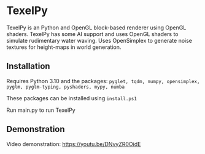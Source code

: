 # TexelPy

TexelPy is an Python and OpenGL block-based renderer using OpenGL shaders. TexelPy has some AI support and uses OpenGL shaders to simulate rudimentary water waving. Uses OpenSimplex to generate noise textures for height-maps in world generation.

## Installation
Requires Python 3.10 and the packages: `pyglet, tqdm, numpy, opensimplex, pyglm, pyglm-typing, pyshaders, mypy, numba`

These packages can be installed using `install.ps1`

Run main.py to run TexelPy

## Demonstration
Video demonstration: https://youtu.be/DNvyZR0OidE
